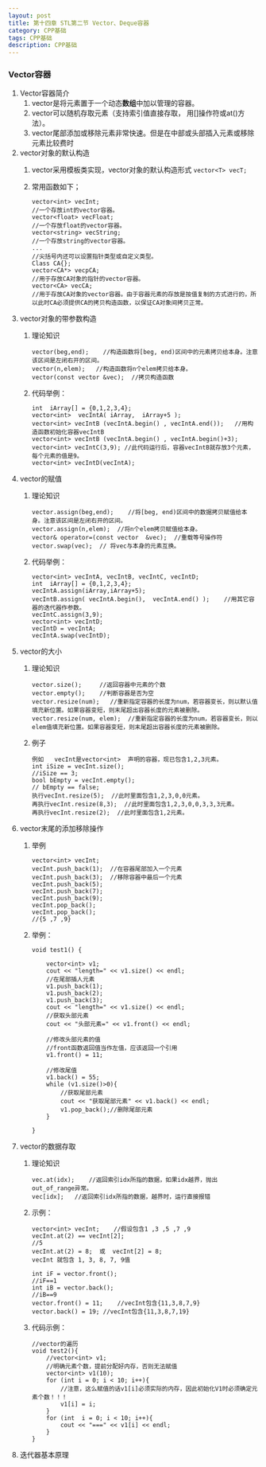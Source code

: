 ```yaml
---
layout: post
title: 第十四章 STL第二节 Vector、Deque容器
category: CPP基础
tags: CPP基础
description: CPP基础
---   
```


### Vector容器  
1. Vector容器简介
    1. vector是将元素置于一个动态**数组**中加以管理的容器。
    2. vector可以随机存取元素（支持索引值直接存取， 用[]操作符或at()方法）。
    3. vector尾部添加或移除元素非常快速。但是在中部或头部插入元素或移除元素比较费时
2. vector对象的默认构造 
    1. vector采用模板类实现，vector对象的默认构造形式 `vector<T> vecT;`
    2. 常用函数如下；
        
        ```
        vector<int> vecInt;
        //一个存放int的vector容器。
        vector<float> vecFloat; 
        //一个存放float的vector容器。
        vector<string> vecString;
        //一个存放string的vector容器。
        ...				    
        //尖括号内还可以设置指针类型或自定义类型。
        Class CA{};
        vector<CA*> vecpCA;
        //用于存放CA对象的指针的vector容器。
        vector<CA> vecCA;
        //用于存放CA对象的vector容器。由于容器元素的存放是按值复制的方式进行的，所以此时CA必须提供CA的拷贝构造函数，以保证CA对象间拷贝正常。
        ```
3. vector对象的带参数构造
    1. 理论知识
        
        ```
        vector(beg,end);    //构造函数将[beg, end)区间中的元素拷贝给本身。注意该区间是左闭右开的区间。
        vector(n,elem);   //构造函数将n个elem拷贝给本身。
        vector(const vector &vec);  //拷贝构造函数
        ```
    2. 代码举例：
        
        ```
        int  iArray[] = {0,1,2,3,4};
        vector<int>  vecIntA( iArray,  iArray+5 );
        vector<int> vecIntB (vecIntA.begin() , vecIntA.end());   //用构造函数初始化容器vecIntB 
        vector<int> vecIntB (vecIntA.begin() , vecIntA.begin()+3); 
        vector<int> vecIntC(3,9); //此代码运行后，容器vecIntB就存放3个元素，每个元素的值是9。
        vector<int> vecIntD(vecIntA);
        ```
4. vector的赋值
    1. 理论知识
        
        ```
        vector.assign(beg,end);    //将[beg, end)区间中的数据拷贝赋值给本身。注意该区间是左闭右开的区间。
        vector.assign(n,elem);  //将n个elem拷贝赋值给本身。
        vector& operator=(const vector  &vec);	//重载等号操作符
        vector.swap(vec);  // 将vec与本身的元素互换。
        ```
    2. 代码举例：
        
        ```
        vector<int> vecIntA, vecIntB, vecIntC, vecIntD;
        int  iArray[] = {0,1,2,3,4};
        vecIntA.assign(iArray,iArray+5);
        vecIntB.assign( vecIntA.begin(),  vecIntA.end() );    //用其它容器的迭代器作参数。
        vecIntC.assign(3,9);
        vector<int> vecIntD;
        vecIntD = vecIntA;
        vecIntA.swap(vecIntD);
        ```
5. vector的大小
    1. 理论知识
        
        ```
        vector.size();	   //返回容器中元素的个数
        vector.empty();	   //判断容器是否为空
        vector.resize(num);   //重新指定容器的长度为num，若容器变长，则以默认值填充新位置。如果容器变短，则末尾超出容器长度的元素被删除。
        vector.resize(num, elem);  //重新指定容器的长度为num，若容器变长，则以elem值填充新位置。如果容器变短，则末尾超出容器长度的元素被删除。
        ```
    2. 例子
        
        ```
        例如   vecInt是vector<int>  声明的容器，现已包含1,2,3元素。
        int iSize = vecInt.size();
        //iSize == 3;
        bool bEmpty = vecInt.empty();
        // bEmpty == false;
        执行vecInt.resize(5);  //此时里面包含1,2,3,0,0元素。
        再执行vecInt.resize(8,3);  //此时里面包含1,2,3,0,0,3,3,3元素。
        再执行vecInt.resize(2);  //此时里面包含1,2元素。
        ```
6. vector末尾的添加移除操作  
    1. 举例
        
        ```
        vector<int> vecInt;
        vecInt.push_back(1);  //在容器尾部加入一个元素
        vecInt.push_back(3);  //移除容器中最后一个元素
        vecInt.push_back(5);  
        vecInt.push_back(7); 
        vecInt.push_back(9); 
        vecInt.pop_back();    
        vecInt.pop_back();
        //{5 ,7 ,9}  
        ```
    2. 举例：
        
        ```
        void test1() {

        	vector<int> v1;
        	cout << "length=" << v1.size() << endl;
        	//在尾部插人元素
        	v1.push_back(1);
        	v1.push_back(2);
        	v1.push_back(3);
        	cout << "length=" << v1.size() << endl;
        	//获取头部元素
        	cout << "头部元素=" << v1.front() << endl;
        
        	//修改头部元素的值	
        	//front函数返回值当作左值，应该返回一个引用
        	v1.front() = 11;
        
        	//修改尾值
        	v1.back() = 55;
        	while (v1.size()>0){
        		//获取尾部元素
        		cout << "获取尾部元素" << v1.back() << endl;
        		v1.pop_back();//删除尾部元素
        	}
        	
        }
        ```
7. vector的数据存取 
    1. 理论知识
        
        ```
        vec.at(idx);  	//返回索引idx所指的数据，如果idx越界，抛出out_of_range异常。
        vec[idx];  	//返回索引idx所指的数据，越界时，运行直接报错
        ```
    2. 示例：
        
        ```
        vector<int> vecInt;    //假设包含1 ,3 ,5 ,7 ,9
        vecInt.at(2) == vecInt[2];
        //5
        vecInt.at(2) = 8;  或  vecInt[2] = 8;
        vecInt 就包含 1, 3, 8, 7, 9值
        
        int iF = vector.front();
        //iF==1
        int iB = vector.back();
        //iB==9
        vector.front() = 11;	//vecInt包含{11,3,8,7,9}
        vector.back() = 19;	//vecInt包含{11,3,8,7,19}
        ```
    3. 代码示例：
        
        ```
        //vector的遍历
        void test2(){
        	//vector<int> v1;
        	//明确元素个数，提前分配好内存，否则无法赋值
        	vector<int> v1(10);
        	for (int i = 0; i < 10; i++){
        		//注意，这么赋值的话v1[i]必须实际的内存，因此初始化V1时必须确定元素个数！！！
        		v1[i] = i;
        	}
        	for (int  i = 0; i < 10; i++){
        		cout << "===" << v1[i] << endl;
        	}
        }
        ```
8. 迭代器基本原理
    



